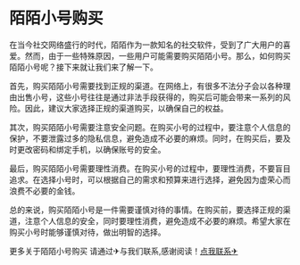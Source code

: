 # 陌陌小号购买

在当今社交网络盛行的时代，陌陌作为一款知名的社交软件，受到了广大用户的喜爱。然而，由于一些特殊原因，一些用户可能需要购买陌陌小号。那么，如何购买陌陌小号呢？接下来就让我们来了解一下。

首先，购买陌陌小号需要找到正规的渠道。在网络上，有很多不法分子会以各种理由出售小号，这些小号往往是通过非法手段获得的，购买后可能会带来一系列的风险。因此，建议大家选择正规的渠道购买，以确保自己的权益。

其次，购买陌陌小号需要注意安全问题。在购买小号的过程中，要注意个人信息的保护，不要泄露过多的隐私信息，避免造成不必要的麻烦。同时，在购买后，要及时更改密码和绑定手机，以确保账号的安全。

最后，购买陌陌小号需要理性消费。在购买小号的过程中，要理性消费，不要盲目追求。在选择小号时，可以根据自己的需求和预算来进行选择，避免因为虚荣心而浪费不必要的金钱。

总的来说，购买陌陌小号是一件需要谨慎对待的事情。在购买前，要选择正规的渠道，注意个人信息的安全，同时要理性消费，避免造成不必要的麻烦。希望大家在购买小号时能够谨慎对待，做出明智的选择。

更多关于陌陌小号购买 请通过✈与我们联系,感谢阅读！[点我联系✈](https://ad.G208.com)